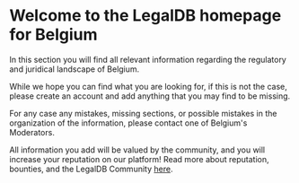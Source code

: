 <!-- TITLE: Belgium -->
<!-- SUBTITLE: Welcome to the legalDB home of Belgium -->

# Welcome to the LegalDB homepage for Belgium

In this section you will find all relevant information regarding the regulatory and juridical landscape of Belgium.

While we hope you can find what you are looking for, if this is not the case, please create an account and add anything that you may find to be missing.

For any case any mistakes, missing sections, or possible mistakes in the organization of the information, please contact one of Belgium's Moderators.

All information you add will be valued by the community, and you will increase your reputation on our platform! Read more about reputation, bounties, and the LegalDB Community [here](http://legaldb.herokuapp.com/legaldb/community).
